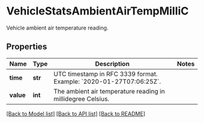 # VehicleStatsAmbientAirTempMilliC

Vehicle ambient air temperature reading.
## Properties
Name | Type | Description | Notes
------------ | ------------- | ------------- | -------------
**time** | **str** | UTC timestamp in RFC 3339 format. Example: &#x60;2020-01-27T07:06:25Z&#x60;. | 
**value** | **int** | The ambient air temperature reading in millidegree Celsius. | 

[[Back to Model list]](../README.md#documentation-for-models) [[Back to API list]](../README.md#documentation-for-api-endpoints) [[Back to README]](../README.md)


